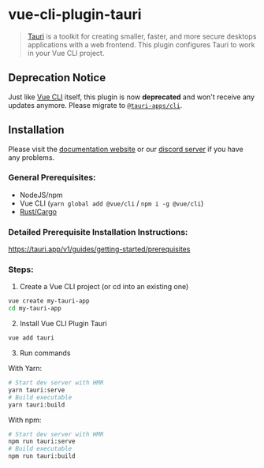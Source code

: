 # vue-cli-plugin-tauri

> [Tauri](https://tauri.app) is a toolkit for creating smaller, faster, and more
> secure desktops applications with a web frontend. This plugin configures Tauri
> to work in your Vue CLI project.

## Deprecation Notice

Just like [Vue CLI](https://cli.vuejs.org/) itself, this plugin is now
**deprecated** and won't receive any updates anymore. Please migrate to
[`@tauri-apps/cli`](https://www.npmjs.com/package/@tauri-apps/cli).

## Installation

Please visit the [documentation website](https://tauri.app) or our
[discord server](https://discord.gg/tauri) if you have any problems.

### General Prerequisites:

-   NodeJS/npm
-   Vue CLI (`yarn global add @vue/cli` / `npm i -g @vue/cli`)
-   [Rust/Cargo](https://www.rust-lang.org/)

### Detailed Prerequisite Installation Instructions:

https://tauri.app/v1/guides/getting-started/prerequisites

### Steps:

1. Create a Vue CLI project (or cd into an existing one)

```bash
vue create my-tauri-app
cd my-tauri-app
```

2. Install Vue CLI Plugin Tauri

```bash
vue add tauri
```

3. Run commands

With Yarn:

```bash
# Start dev server with HMR
yarn tauri:serve
# Build executable
yarn tauri:build
```

With npm:

```bash
# Start dev server with HMR
npm run tauri:serve
# Build executable
npm run tauri:build
```
